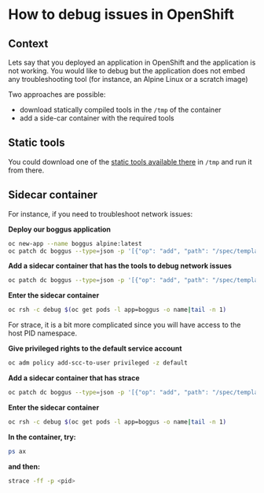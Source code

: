 # How to debug issues in OpenShift

## Context

Lets say that you deployed an application in OpenShift and the application is not working.
You would like to debug but the application does not embed any troubleshooting tool (for instance, an Alpine Linux or a scratch image)

Two approaches are possible:

- download statically compiled tools in the `/tmp` of the container
- add a side-car container with the required tools

## Static tools

You could download one of the [static tools available there](https://github.com/andrew-d/static-binaries)
in `/tmp` and run it from there.

## Sidecar container

For instance, if you need to troubleshoot network issues:

**Deploy our boggus application**

```sh
oc new-app --name boggus alpine:latest
oc patch dc boggus --type=json -p '[{"op": "add", "path": "/spec/template/spec/containers/0/command", "value": ["/bin/sh", "-c", "while :; do sleep 1; done" ]}]'
```

**Add a sidecar container that has the tools to debug network issues**

```sh
oc patch dc boggus --type=json -p '[{"op": "add", "path": "/spec/template/spec/containers/1", "value": { "image": "szalek/pentest-tools", "name": "debug", "command": [ "/bin/sh", "-c", "while :; do sleep 1; done" ]} }]'
```

**Enter the sidecar container**
```sh
oc rsh -c debug $(oc get pods -l app=boggus -o name|tail -n 1)
```

For strace, it is a bit more complicated since you will have access to the host PID namespace.

**Give privileged rights to the default service account**
```sh
oc adm policy add-scc-to-user privileged -z default
```

**Add a sidecar container that has strace**

```sh
oc patch dc boggus --type=json -p '[{"op": "add", "path": "/spec/template/spec/containers/1", "value": { "image": "benhall/strace-ubuntu", "name": "debug", "command": [ "/bin/sh", "-c", "while :; do sleep 1; done" ], "securityContext": { "privileged": true } } }, {"op": "add", "path": "/spec/template/spec/hostPID", "value": true } ]'
```

**Enter the sidecar container**

```sh
oc rsh -c debug $(oc get pods -l app=boggus -o name|tail -n 1)
```

**In the container, try:**

```sh
ps ax
```

**and then:**
```sh
strace -ff -p <pid>
```